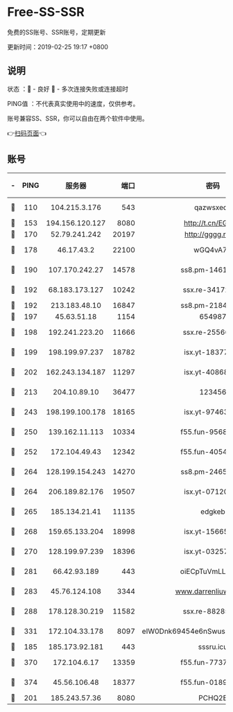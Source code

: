 # Free-SS-SSR

免费的SS账号、SSR账号，定期更新

更新时间：2019-02-25 19:17 +0800

## 说明

状态     ：🙂 - 良好 🙁 - 多次连接失败或连接超时

PING值   ：不代表真实使用中的速度，仅供参考。

账号兼容SS、SSR，你可以自由在两个软件中使用。

👉[扫码页面](https://liesauer.github.io/free-ss-ssr.github.io/)👈

## 账号

|-|PING|服务器|端口|密码|加密方式|区域|
|:----:|:----:|:-----:|-----:|:----:|:----:|:----:|
|🙂|110|104.215.3.176|543|qazwsxedc|aes-256-gcm|JP|
|🙂|153|194.156.120.127|8080|http://t.cn/EGJIyrl|rc4-md5|RU|
|🙂|170|52.79.241.242|20197|http://gggg.rocks|chacha20|KR|
|🙂|178|46.17.43.2|22100|wGQ4vA7D|aes-256-gcm|RU|
|🙂|190|107.170.242.27|14578|ss8.pm-14613158|aes-256-cfb|US|
|🙂|192|68.183.173.127|10242|ssx.re-34172172|aes-256-cfb|US|
|🙂|192|213.183.48.10|16847|ss8.pm-21844006|rc4-md5|RU|
|🙂|197|45.63.51.18|1154|654987|chacha20|US|
|🙂|198|192.241.223.20|11666|ssx.re-25566820|aes-256-cfb|US|
|🙂|199|198.199.97.237|18782|isx.yt-18377229|aes-256-cfb|US|
|🙂|202|162.243.134.187|11297|isx.yt-40868307|aes-256-cfb|US|
|🙂|213|204.10.89.10|36477|123456|aes-256-cfb|US|
|🙂|243|198.199.100.178|18165|isx.yt-97463980|aes-256-cfb|US|
|🙂|250|139.162.11.113|10334|f55.fun-95689731|aes-256-cfb|SG|
|🙂|252|172.104.49.43|12342|f55.fun-40543073|aes-256-cfb|SG|
|🙂|264|128.199.154.243|14270|ss8.pm-24650269|aes-256-cfb|SG|
|🙂|264|206.189.82.176|19507|isx.yt-07120168|aes-256-cfb|SG|
|🙂|265|185.134.21.41|11135|edgkeb|aes-256-cfb|GB|
|🙂|268|159.65.133.204|18998|isx.yt-15665435|aes-256-cfb|SG|
|🙂|270|128.199.97.239|18396|isx.yt-03257218|aes-256-cfb|SG|
|🙂|281|66.42.93.189|443|oiECpTuVmLLxk4Ts|aes-256-cfb|US|
|🙂|283|45.76.124.108|3344|www.darrenliuwei.com|aes-256-cfb|AU|
|🙂|288|178.128.30.219|11582|ssx.re-88285477|aes-256-cfb|SG|
|🙂|331|172.104.33.178|8097|eIW0Dnk69454e6nSwuspv9DmS201tQ0D|aes-256-cfb|SG|
|🙂|185|185.173.92.181|443|sssru.icu|rc4-md5|RU|
|🙂|370|172.104.6.17|13359|f55.fun-77379791|aes-256-cfb|US|
|🙂|374|45.56.106.48|18377|f55.fun-01898711|aes-256-cfb|US|
|🙁|201|185.243.57.36|8080|PCHQ2E|rc4-md5|US|
